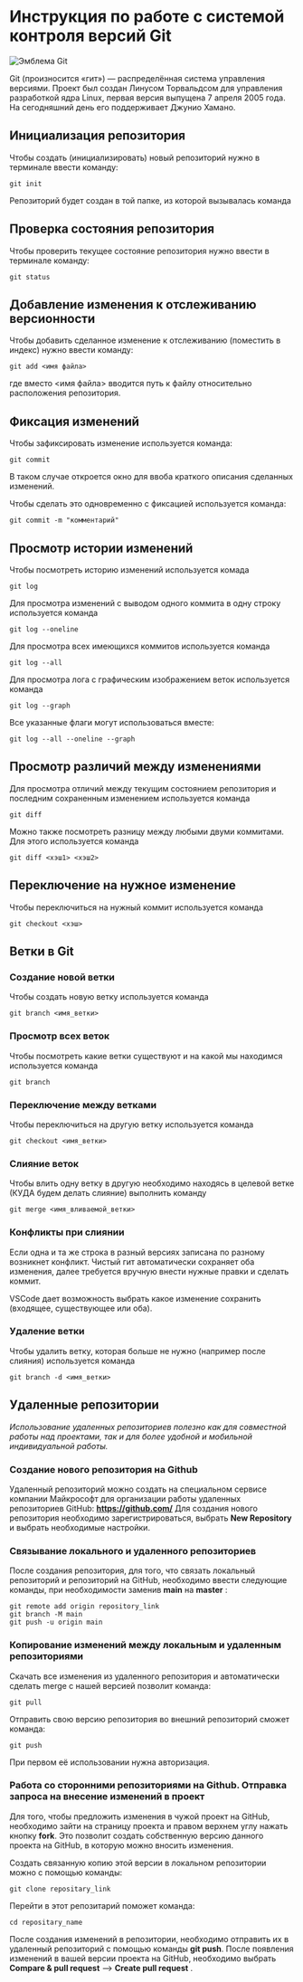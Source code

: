 # **Инструкция по работе с системой контроля версий Git**

![Эмблема Git](git.jpg)

Git (произносится «гит») — распределённая система управления версиями. Проект был создан Линусом Торвальдсом для управления разработкой ядра Linux, первая версия выпущена 7 апреля 2005 года. На сегодняшний день его поддерживает Джунио Хамано.

## Инициализация репозитория

Чтобы создать (инициализировать) новый репозиторий нужно в терминале ввести команду:

    git init

Репозиторий будет создан в той папке, из которой вызывалась команда

## Проверка состояния репозитория

Чтобы проверить текущее состояние репозитория нужно ввести в терминале команду:

    git status

## Добавление изменения к отслеживанию версионности

Чтобы добавить сделанное изменение к отслеживанию (поместить в индекс) нужно ввести команду:

    git add <имя файла>

где вместо <имя файла> вводится путь к файлу относительно расположения репозитория.

## Фиксация изменений

Чтобы зафиксировать изменение используется команда:

    git commit

В таком случае откроется окно для ввоба краткого описания сделанных изменений.

Чтобы сделать это одновременно с фиксацией используется команда:

    git commit -m "комментарий"

## Просмотр истории изменений

Чтобы посмотреть историю изменений используется комада

    git log

Для просмотра изменений с выводом одного коммита в одну строку используется команда

    git log --oneline

Для просмотра всех имеющихся коммитов используется команда

    git log --all

Для просмотра лога с графическим изображением веток используется команда

    git log --graph

Все указанные флаги могут использоваться вместе:

    git log --all --oneline --graph

## Просмотр различий между изменениями

Для просмотра отличий между текущим состоянием репозитория и последним сохраненным изменением используется команда

    git diff

Можно также посмотреть разницу между любыми двуми коммитами. Для этого используется команда

    git diff <хэш1> <хэш2>

## Переключение на нужное изменение

Чтобы переключиться на нужный коммит используется команда

    git checkout <хэш>

## Ветки в Git

### Создание новой ветки

Чтобы создать новую ветку используется команда

    git branch <имя_ветки>

### Просмотр всех веток

Чтобы посмотреть какие ветки существуют и на какой мы находимся используется команда

    git branch

### Переключение между ветками

Чтобы переключиться на другую ветку используется команда

    git checkout <имя_ветки>

### Слияние веток

Чтобы влить одну ветку в другую необходимо находясь в целевой ветке (КУДА будем делать слияние) выполнить команду

    git merge <имя_вливаемой_ветки>

### Конфликты при слиянии

Если одна и та же строка в разный версиях записана по разному возникнет конфликт.
Чистый гит автоматически сохраняет оба изменения, далее требуется вручную внести нужные правки и сделать коммит.

VSСode дает возможность выбрать какое изменение сохранить (входящее, существующее или оба).

### Удаление ветки

Чтобы удалить ветку, которая больше не нужно (например после слияния) используется команда

    git branch -d <имя_ветки>

## Удаленные репозитории

*Использование удаленных репозиториев полезно как для совместной работы над проектами, так и для более удобной и мобильной индивидуальной работы.*

### Создание нового репозитория на Github

Удаленный репозиторий можно создать на специальном сервисе компании Майкрософт для организации работы удаленных репозиториев GitHub: **https://github.com/** Для создания нового репозитория необходимо зарегистрироваться, выбрать **New Repository** и выбрать необходимые настройки.

### Связывание локального и удаленного репозиториев

После создания репозитория, для того, что связать локальный репозиторий и репозиторий на GitHub, необходимо ввести следующие команды, при необходимости заменив **main** на **master** :

    git remote add origin repository_link
    git branch -M main
    git push -u origin main

###  Копирование изменений между локальным и удаленным репозиториями

Cкачать все изменения из удаленного репозитория и автоматически сделать merge с нашей версией позволит команда:

    git pull

Отправить свою версию репозитория во внешний репозиторий сможет команда:

    git push

При первом её использовании нужна авторизация.  

### Работа со сторонними репозиториями на Github. Отправка запроса на внесение изменений в проект

Для того, чтобы предложить изменения в чужой проект на GitHub, необходимо зайти на страницу проекта и правом верхнем углу нажать кнопку **fork**. Это позволит создать собственную версию данного проекта на GitHub, в которую можно вносить изменения.

Создать связанную копию этой версии в локальном репозитории можно с помощью команды:

    git clone repositary_link

Перейти в этот репозитарий поможет команда:

    cd repositary_name

После создания изменений в репозитории, необходимо отправить их в удаленный репозиторий с помощью команды **git push**. После появления изменений в вашей версии проекта на GitHub, необходимо выбрать **Compare & pull request** --> **Create pull request** .
 